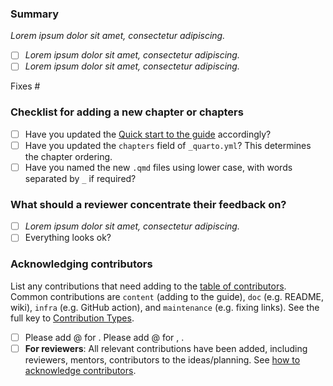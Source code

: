 <!--
Please complete the following sections when you submit your pull request. You are encouraged to keep this top level comment box updated as you develop and respond to reviews. Note that text within html comment tags will not be rendered.
-->
### Summary

<!-- Describe the problem you're trying to fix in this pull request. -->

*Lorem ipsum dolor sit amet, consectetur adipiscing.*

<!-- For larger PRs, use bullets with checkboxes to list specific changes. Empty checkboxes indicate that the PR is still a work in progress and not yet ready for review.
For simple PRs, you can delete this list. -->

- [ ] *Lorem ipsum dolor sit amet, consectetur adipiscing.*
- [ ] *Lorem ipsum dolor sit amet, consectetur adipiscing.*

<!-- Please reference any related issue(s) and use fixes/close to automatically close them, if pertinent. For example: "Fixes #58", or "Addresses (but does not close) #238". -->

Fixes #<NUM>

### Checklist for adding a new chapter or chapters

<!-- Please delete this section if you are not adding a new chapter.
Otherwise fill the checkboxes to confirm you have followed all these steps. -->

- [ ] Have you updated the [Quick start to the guide](introduction.qmd#quick-start-to-the-guide) accordingly?
- [ ] Have you updated the `chapters` field of `_quarto.yml`? This determines the chapter ordering.
- [ ] Have you named the new `.qmd` files using lower case, with words separated by `_` if required?

### What should a reviewer concentrate their feedback on?

<!-- List any specific aspects for the reviewers to give feedback on, else leave the last bullet  -->

- [ ] *Lorem ipsum dolor sit amet, consectetur adipiscing.*
- [ ] Everything looks ok?

### Acknowledging contributors

List any contributions that need adding to the [table of contributors](https://github.com/r-devel/rdevguide/blob/main/README.md#contributors-). Common contributions are `content` (adding to the guide), `doc` (e.g. README, wiki), `infra` (e.g. GitHub action), and `maintenance` (e.g. fixing links). See the full key to [Contribution Types](https://allcontributors.org/docs/en/emoji-key).

- [ ] Please add @<github-username> for <contribution>. Please add @<other-github-username> for <contribution-1>, <contribution-2>.
- [ ] **For reviewers**: All relevant contributions have been added, including reviewers, mentors, contributors to the ideas/planning. See [how to acknowledge contributors](https://github.com/r-devel/rdevguide/blob/main/HOWTO-acknowledge-contributors.md).